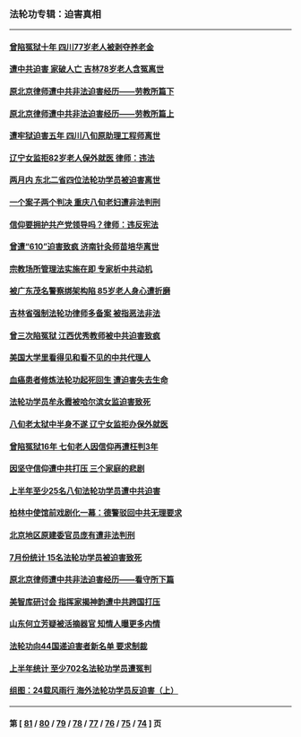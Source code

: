 ### 法轮功专辑：迫害真相
---
#### [曾陷冤狱十年 四川77岁老人被剥夺养老金](../../pages/nf4379/n14068260.md?09090430) 
#### [遭中共迫害 家破人亡 吉林78岁老人含冤离世](../../pages/nf4379/n14066833.md?09090430) 
#### [原北京律师遭中共非法迫害经历——劳教所篇下](../../pages/nf4379/n14066403.md?09090430) 
#### [原北京律师遭中共非法迫害经历——劳教所篇上](../../pages/nf4379/n14057045.md?09090430) 
#### [遭牢狱迫害五年 四川八旬原助理工程师离世](../../pages/nf4379/n14066297.md?09090430) 
#### [辽宁女监拒82岁老人保外就医 律师：违法](../../pages/nf4379/n14065881.md?09090430) 
#### [两月内 东北二省四位法轮功学员被迫害离世](../../pages/nf4379/n14063270.md?09090430) 
#### [一个案子两个判决 重庆八旬老妇遭非法判刑](../../pages/nf4379/n14063531.md?09090430) 
#### [信仰要拥护共产党领导吗？律师：违反宪法](../../pages/nf4379/n14061325.md?09090430) 
#### [曾遭“610”迫害致疯 济南针灸师苗培华离世](../../pages/nf4379/n14060519.md?09090430) 
#### [宗教场所管理法实施在即 专家析中共动机](../../pages/nf4379/n14061242.md?09090430) 
#### [被广东茂名警察绑架构陷 85岁老人身心遭折磨](../../pages/nf4379/n14059718.md?09090430) 
#### [吉林省强制法轮功律师多备案 被指恶法非法](../../pages/nf4379/n14059091.md?09090430) 
#### [曾三次陷冤狱 江西优秀教师被中共迫害致疯](../../pages/nf4379/n14058953.md?09090430) 
#### [美国大学里看得见和看不见的中共代理人](../../pages/nf4379/n14058369.md?09090430) 
#### [血癌患者修炼法轮功起死回生 遭迫害失去生命](../../pages/nf4379/n14056761.md?09090430) 
#### [法轮功学员牟永霞被哈尔滨女监迫害致死](../../pages/nf4379/n14056172.md?09090430) 
#### [八旬老太狱中半身不遂 辽宁女监拒办保外就医](../../pages/nf4379/n14055233.md?09090430) 
#### [曾陷冤狱16年 七旬老人因信仰再遭枉判3年](../../pages/nf4379/n14054516.md?09090430) 
#### [因坚守信仰遭中共打压 三个家庭的悲剧](../../pages/nf4379/n14053714.md?09090430) 
#### [上半年至少25名八旬法轮功学员遭中共迫害](../../pages/nf4379/n14048655.md?09090430) 
#### [柏林中使馆前戏剧化一幕：德警驳回中共无理要求](../../pages/nf4379/n14050320.md?09090430) 
#### [北京地区原建委官员庞有遭非法判刑](../../pages/nf4379/n14049897.md?09090430) 
#### [7月份统计 15名法轮功学员被迫害致死](../../pages/nf4379/n14048158.md?09090430) 
#### [原北京律师遭中共非法迫害经历——看守所下篇](../../pages/nf4379/n14040009.md?09090430) 
#### [美智库研讨会 指挥家揭神韵遭中共跨国打压](../../pages/nf4379/n14048476.md?09090430) 
#### [山东何立芳疑被活摘器官 知情人曝更多内情](../../pages/nf4379/n14047530.md?09090430) 
#### [法轮功向44国递迫害者新名单 要求制裁](../../pages/nf4379/n14046082.md?09090430) 
#### [上半年统计 至少702名法轮功学员遭冤判](../../pages/nf4379/n14045278.md?09090430) 
#### [组图：24载风雨行 海外法轮功学员反迫害（上）](../../pages/nf4379/n14031583.md?09090430) 

---
#### 第 [ [81](./81.md?09090430) / [80](./80.md?09090430) / [79](./79.md?09090430) / [78](./78.md?09090430) / [77](./77.md?09090430) / [76](./76.md?09090430) / [75](./75.md?09090430) / [74](./74.md?09090430) ] 页
